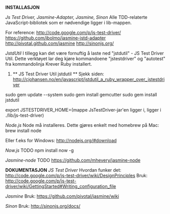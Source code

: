 __INSTALLASJON__

*Js Test Driver, Jasmine-Adapter, Jasmine, Sinon*
Alle TDD-relaterte JavaScript-bibliotek som er nødvendige ligger i lib-mappen.

For reference:
http://code.google.com/p/js-test-driver/
https://github.com/ibolmo/jasmine-jstd-adapter
http://pivotal.github.com/jasmine
http://sinonjs.org/

*JstdUtil*
I tillegg kan det være fornuftig å laste ned "jstdutil" - JS Test Driver Util. 
Dette verktøyet lar deg kjøre kommandoene "jstestdriver" og "autotest" fra kommandolinja
Krever Ruby installert.

1. ** JS Test Driver Util jstdutil **
Sjekk siden: http://cjohansen.no/en/javascript/jstdutil_a_ruby_wrapper_over_jstestdriver

sudo gem update --system
sudo gem install gemcutter
sudo gem install jstdutil

export JSTESTDRIVER_HOME=(mappe JsTestDriver-jar'en ligger i, ligger i ./lib/js-test-driver)

*Node.js*
Node må installeres. Dette gjøres enkelt med homebrew på Mac:
brew install node

Eller f.eks for Windows: http://nodejs.org/#download

*Now.js*
TODO
npm install now -g

*Jasmine-node*
TODO
https://github.com/mhevery/jasmine-node


__DOKUMENTASJON__
*JS Test Driver*
Hvordan funker det: 
	http://code.google.com/p/js-test-driver/wiki/DesignPrinciples
Bruk:
	http://code.google.com/p/js-test-driver/wiki/GettingStarted#Writing_configuration_file

*Jasmine*
Bruk:
	https://github.com/pivotal/jasmine/wiki
	
*Sinon*
Bruk:
	http://sinonjs.org/docs/

